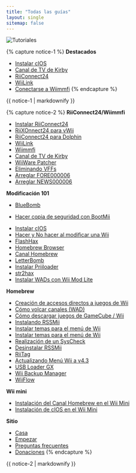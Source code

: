 ```yaml
---
title: "Todas las guías"
layout: single
sitemap: false
---
```


![Tutoriales](/images/WiiTutorials.jpg)

{% capture notice-1 %}
**Destacados**

+ [Instalar cIOS](cios)
+ [Canal de TV de Kirby](kirby-tv)
+ [RiiConnect24](riiconnect24)
+ [WiiLink](wiilink)
+ [Conectarse a Wiimmfi](wiimmfi)
{% endcapture %}
<div class="notice--info">{{ notice-1 | markdownify }}</div>

{% capture notice-2 %}
**RiiConnect24/Wiimmfi**
+ [Instalar RiiConnect24](riiconnect24)
+ [RiiXOnnect24 para vWii](riiconnect24-vwii)
+ [RiiConnect24 para Dolphin](riiconnect24-dolphin)
+ [WiiLink](wiilink)
+ [Wiimmfi](wiimmfi)
+ [Canal de TV de Kirby](kirby-tv)
+ [WiiWare Patcher](wiiwarepatcher)
+ [Eliminando VFFs](deleting-vffs)
+ [Arreglar FORE000006](riiconnect24-batteryfix)
+ [Arreglar NEWS000006](news000006)

**Modificación 101**
+ [BlueBomb](bluebomb)
* [Hacer copia de seguridad con BootMii](bootmii)
+ [Instalar cIOS](cios)
+ [Hacer y No hacer al modificar una Wii](dosanddonts)
+ [FlashHax](flashhax)
+ [Homebrew Browser](hbb)
+ [Canal Homebrew](hbc)
+ [LetterBomb](letterbomb)
+ [Instalar Priiloader](priiloader)
+ [str2hax](str2hax)
+ [Instalar WADs con Wii Mod Lite](wiimodlite)

**Homebrew**
+ [Creación de accesos directos a juegos de Wii](wiigsc)
+ [Cómo volcar canales (WAD)](dump-wads)
+ [Cómo descargar juegos de GameCube / Wii](dump-games)
+ [Instalando RSSMii](rssmii)
+ [Instalar temas para el menú de Wii](themes)
+ [Instalar temas para el menú de Wii](themes-vwii)
+ [Realización de un SysCheck](syscheck)
+ [Desinstalar RSSMii](rssmii-remove)
+ [RiiTag](riitag)
+ [Actualizando Menú Wii a v4.3](update)
+ [USB Loader GX](usbloadergx)
+ [Wii Backup Manager](wiibackupmanager)
+ [WiiFlow](wiiflow)

**Wii mini**
+ [Instalación del Canal Homebrew en el Wii Mini](hbc-mini)
+ [Instalación de cIOS en el Wii Mini](cios-mini)

**Sitio**
+ [Casa](/)
+ [Empezar](get-started)
+ [Preguntas frecuentes](faq)
+ [Donaciones](donations)
{% endcapture %}
<div class="notice--primary">{{ notice-2 | markdownify }}</div>
